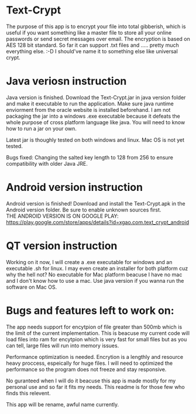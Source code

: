 # Text-Crypt
The purpose of this app is to encrypt your file into total gibberish, which is useful if you want something like a master file to store all your online passwords or send secret messages over email. The encryption is based on AES 128 bit standard.
So far it can support .txt files and ..... pretty much everything else. :-D
I should've name it to something else like universal crypt.

# Java veriosn instruction 
Java version is finished. Download the Text-Crypt.jar in java version folder and make it executable to run the application. Make sure java runtime enviorment from the oracle website is installed beforehand. I am not packaging the jar into a windows .exe executable because it defeats the whole purpose of cross platform language like java. You will need to know how to run a jar on your own.

Latest jar is thoughly tested on both windows and linux. Mac OS is not yet tested.

Bugs fixed: Changing the salted key length to 128 from 256 to ensure compatibility with older Java JRE.

# Android version instruction
Android version is finished! Download and install the Text-Crypt.apk in the Android version folder. Be sure to enable unknown sources first.  
THE ANDROID VERSION IS ON GOOGLE PLAY: https://play.google.com/store/apps/details?id=xgao.com.text_crypt_android


# QT version instruction
Working on it now, I will create a .exe executable for windows and an executable .sh for linux. I may even create an installer for both platform cuz why the hell not? No executable for Mac platform beacuse I have no mac and I don't know how to use a mac. Use java version if you wanna run the software on Mac OS.

# Bugs and features left to work on:
The app needs support for encytpion of file greater than 500mb which is the limit of the current implementation. This is beacuse my current code will load files into ram for encytpion which is very fast for small files but as you can tell, large files will run into memory issues. 

Performance optimization is needed. Encrytion is a lengthly and resource heavy proccess, espeically for huge files. I will need to optimized the performance so the program does not freeze and stay responsive. 

No guranteed when I will do it beacuse this app is made mostly for my personal use and so far it fits my needs. This readme is for those few who finds this relevent.

This app will be rename, awful name currently.


